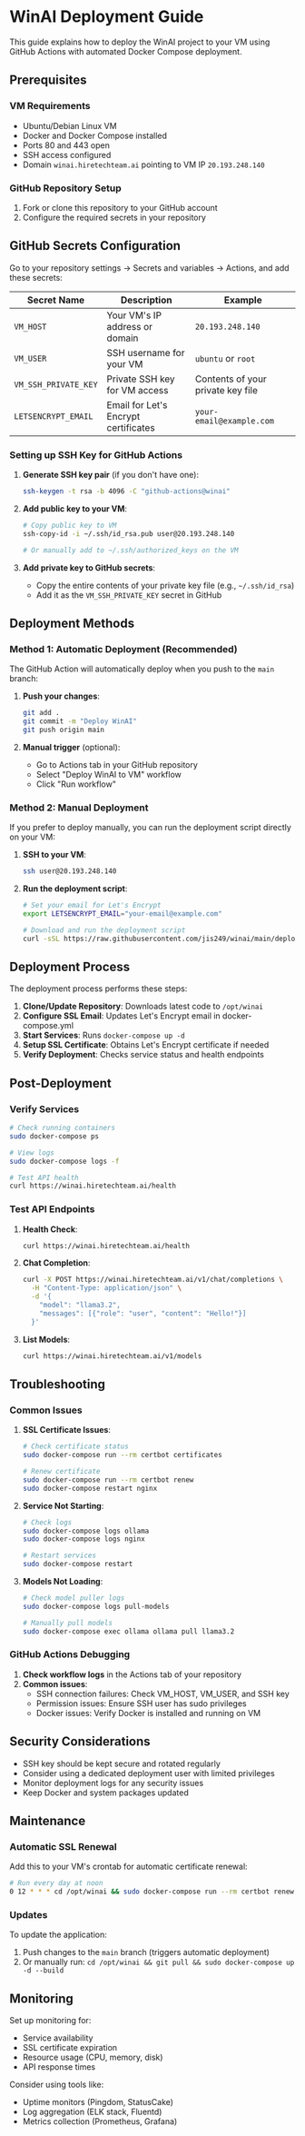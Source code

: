 # WinAI Deployment Guide

This guide explains how to deploy the WinAI project to your VM using GitHub Actions with automated Docker Compose deployment.

## Prerequisites

### VM Requirements
- Ubuntu/Debian Linux VM
- Docker and Docker Compose installed
- Ports 80 and 443 open
- SSH access configured
- Domain `winai.hiretechteam.ai` pointing to VM IP `20.193.248.140`

### GitHub Repository Setup
1. Fork or clone this repository to your GitHub account
2. Configure the required secrets in your repository

## GitHub Secrets Configuration

Go to your repository settings → Secrets and variables → Actions, and add these secrets:

| Secret Name | Description | Example |
|-------------|-------------|---------|
| `VM_HOST` | Your VM's IP address or domain | `20.193.248.140` |
| `VM_USER` | SSH username for your VM | `ubuntu` or `root` |
| `VM_SSH_PRIVATE_KEY` | Private SSH key for VM access | Contents of your private key file |
| `LETSENCRYPT_EMAIL` | Email for Let's Encrypt certificates | `your-email@example.com` |

### Setting up SSH Key for GitHub Actions

1. **Generate SSH key pair** (if you don't have one):
   ```bash
   ssh-keygen -t rsa -b 4096 -C "github-actions@winai"
   ```

2. **Add public key to your VM**:
   ```bash
   # Copy public key to VM
   ssh-copy-id -i ~/.ssh/id_rsa.pub user@20.193.248.140
   
   # Or manually add to ~/.ssh/authorized_keys on the VM
   ```

3. **Add private key to GitHub secrets**:
   - Copy the entire contents of your private key file (e.g., `~/.ssh/id_rsa`)
   - Add it as the `VM_SSH_PRIVATE_KEY` secret in GitHub

## Deployment Methods

### Method 1: Automatic Deployment (Recommended)

The GitHub Action will automatically deploy when you push to the `main` branch:

1. **Push your changes**:
   ```bash
   git add .
   git commit -m "Deploy WinAI"
   git push origin main
   ```

2. **Manual trigger** (optional):
   - Go to Actions tab in your GitHub repository
   - Select "Deploy WinAI to VM" workflow
   - Click "Run workflow"

### Method 2: Manual Deployment

If you prefer to deploy manually, you can run the deployment script directly on your VM:

1. **SSH to your VM**:
   ```bash
   ssh user@20.193.248.140
   ```

2. **Run the deployment script**:
   ```bash
   # Set your email for Let's Encrypt
   export LETSENCRYPT_EMAIL="your-email@example.com"
   
   # Download and run the deployment script
   curl -sSL https://raw.githubusercontent.com/jis249/winai/main/deploy.sh | bash
   ```

## Deployment Process

The deployment process performs these steps:

1. **Clone/Update Repository**: Downloads latest code to `/opt/winai`
2. **Configure SSL Email**: Updates Let's Encrypt email in docker-compose.yml
3. **Start Services**: Runs `docker-compose up -d`
4. **Setup SSL Certificate**: Obtains Let's Encrypt certificate if needed
5. **Verify Deployment**: Checks service status and health endpoints

## Post-Deployment

### Verify Services
```bash
# Check running containers
sudo docker-compose ps

# View logs
sudo docker-compose logs -f

# Test API health
curl https://winai.hiretechteam.ai/health
```

### Test API Endpoints

1. **Health Check**:
   ```bash
   curl https://winai.hiretechteam.ai/health
   ```

2. **Chat Completion**:
   ```bash
   curl -X POST https://winai.hiretechteam.ai/v1/chat/completions \
     -H "Content-Type: application/json" \
     -d '{
       "model": "llama3.2",
       "messages": [{"role": "user", "content": "Hello!"}]
     }'
   ```

3. **List Models**:
   ```bash
   curl https://winai.hiretechteam.ai/v1/models
   ```

## Troubleshooting

### Common Issues

1. **SSL Certificate Issues**:
   ```bash
   # Check certificate status
   sudo docker-compose run --rm certbot certificates
   
   # Renew certificate
   sudo docker-compose run --rm certbot renew
   sudo docker-compose restart nginx
   ```

2. **Service Not Starting**:
   ```bash
   # Check logs
   sudo docker-compose logs ollama
   sudo docker-compose logs nginx
   
   # Restart services
   sudo docker-compose restart
   ```

3. **Models Not Loading**:
   ```bash
   # Check model puller logs
   sudo docker-compose logs pull-models
   
   # Manually pull models
   sudo docker-compose exec ollama ollama pull llama3.2
   ```

### GitHub Actions Debugging

1. **Check workflow logs** in the Actions tab of your repository
2. **Common issues**:
   - SSH connection failures: Check VM_HOST, VM_USER, and SSH key
   - Permission issues: Ensure SSH user has sudo privileges
   - Docker issues: Verify Docker is installed and running on VM

## Security Considerations

- SSH key should be kept secure and rotated regularly
- Consider using a dedicated deployment user with limited privileges
- Monitor deployment logs for any security issues
- Keep Docker and system packages updated

## Maintenance

### Automatic SSL Renewal

Add this to your VM's crontab for automatic certificate renewal:

```bash
# Run every day at noon
0 12 * * * cd /opt/winai && sudo docker-compose run --rm certbot renew --quiet && sudo docker-compose restart nginx
```

### Updates

To update the application:
1. Push changes to the `main` branch (triggers automatic deployment)
2. Or manually run: `cd /opt/winai && git pull && sudo docker-compose up -d --build`

## Monitoring

Set up monitoring for:
- Service availability
- SSL certificate expiration
- Resource usage (CPU, memory, disk)
- API response times

Consider using tools like:
- Uptime monitors (Pingdom, StatusCake)
- Log aggregation (ELK stack, Fluentd)
- Metrics collection (Prometheus, Grafana)
